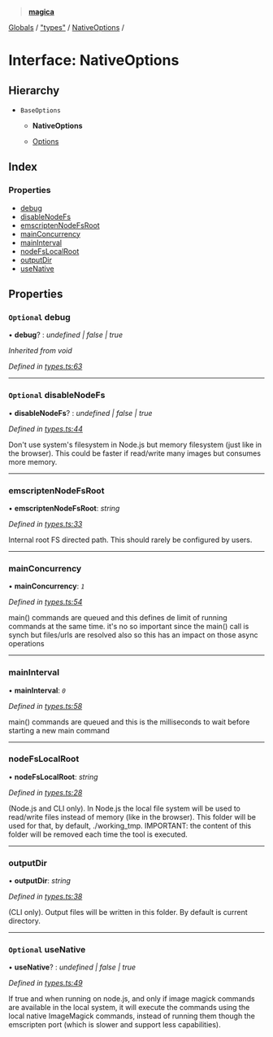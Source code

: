 > **[magica](../README.md)**

[Globals](../README.md) / ["types"](../modules/_types_.md) / [NativeOptions](_types_.nativeoptions.md) /

# Interface: NativeOptions

## Hierarchy

* `BaseOptions`

  * **NativeOptions**

  * [Options](_types_.options.md)

## Index

### Properties

* [debug](_types_.nativeoptions.md#optional-debug)
* [disableNodeFs](_types_.nativeoptions.md#optional-disablenodefs)
* [emscriptenNodeFsRoot](_types_.nativeoptions.md#emscriptennodefsroot)
* [mainConcurrency](_types_.nativeoptions.md#mainconcurrency)
* [mainInterval](_types_.nativeoptions.md#maininterval)
* [nodeFsLocalRoot](_types_.nativeoptions.md#nodefslocalroot)
* [outputDir](_types_.nativeoptions.md#outputdir)
* [useNative](_types_.nativeoptions.md#optional-usenative)

## Properties

### `Optional` debug

• **debug**? : *undefined | false | true*

*Inherited from void*

*Defined in [types.ts:63](https://github.com/cancerberoSgx/magica/blob/cc2de79/src/types.ts#L63)*

___

### `Optional` disableNodeFs

• **disableNodeFs**? : *undefined | false | true*

*Defined in [types.ts:44](https://github.com/cancerberoSgx/magica/blob/cc2de79/src/types.ts#L44)*

Don't use system's filesystem in Node.js but memory filesystem (just like in the browser). This could be
faster if read/write many images but consumes more memory.

___

###  emscriptenNodeFsRoot

• **emscriptenNodeFsRoot**: *string*

*Defined in [types.ts:33](https://github.com/cancerberoSgx/magica/blob/cc2de79/src/types.ts#L33)*

Internal root FS directed path. This should rarely be configured by users.

___

###  mainConcurrency

• **mainConcurrency**: *`1`*

*Defined in [types.ts:54](https://github.com/cancerberoSgx/magica/blob/cc2de79/src/types.ts#L54)*

main() commands are queued and this defines de limit of running commands at the same time. it's no so important since the main() call is synch but files/urls are resolved also so this has an impact on those async operations

___

###  mainInterval

• **mainInterval**: *`0`*

*Defined in [types.ts:58](https://github.com/cancerberoSgx/magica/blob/cc2de79/src/types.ts#L58)*

main() commands are queued and this is the milliseconds to wait before starting a new main command

___

###  nodeFsLocalRoot

• **nodeFsLocalRoot**: *string*

*Defined in [types.ts:28](https://github.com/cancerberoSgx/magica/blob/cc2de79/src/types.ts#L28)*

(Node.js and CLI only). In Node.js the local file system will be used to read/write files instead of
memory (like in the browser). This folder will be used for that, by default, ./working_tmp. IMPORTANT:
the content of this folder will be removed each time the tool is executed.

___

###  outputDir

• **outputDir**: *string*

*Defined in [types.ts:38](https://github.com/cancerberoSgx/magica/blob/cc2de79/src/types.ts#L38)*

(CLI only). Output files will be written in this folder. By default is current directory.

___

### `Optional` useNative

• **useNative**? : *undefined | false | true*

*Defined in [types.ts:49](https://github.com/cancerberoSgx/magica/blob/cc2de79/src/types.ts#L49)*

If true and when running on node.js, and only if image magick commands are available in the local system, it will execute the commands using the local native ImageMagick commands, instead of running them though the emscripten port (which is slower and support less capabilities).